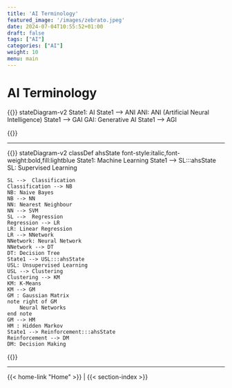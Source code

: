 ```yaml
---
title: 'AI Terminology'
featured_image: '/images/zebrato.jpeg'
date: 2024-07-04T10:55:52+01:00
draft: false
tags: ["AI"]
categories: ["AI"]
weight: 10
menu: main
---
```


# AI Terminology

{{<mermaid>}}
stateDiagram-v2
    State1: AI
	State1 --> ANI
	ANI: ANI (Artificial Neural Intelligence)
	State1 --> 	GAI
	GAI: Generative AI
	State1 --> 	AGI

{{</mermaid>}}

---

{{<mermaid>}}
stateDiagram-v2
	classDef ahsState font-style:italic,font-weight:bold,fill:lightblue
    State1: Machine Learning
	State1 --> SL:::ahsState
	SL: Supervised Learning

	SL --> 	Classification
	Classification --> NB
	NB: Naive Bayes
	NB --> NN
	NN: Nearest Neighbour
	NN --> SVM
	SL --> 	Regression
	Regression --> LR
	LR: Linear Regression
	LR --> NNetwork
	NNetwork: Neural Network
	NNetwork --> DT
	DT: Decision Tree
	State1 --> USL:::ahsState
	USL: Unsupervised Learning
	USL --> Clustering
	Clustering --> KM
	KM: K-Means
	KM --> GM
	GM : Gaussian Matrix
	note right of GM
		Neural Networks
	end note
	GM --> HM
	HM : Hidden Markov
	State1 --> Reinforcement:::ahsState
	Reinforcement --> DM
	DM: Decision Making

{{</mermaid>}}

---
{{< home-link "Home" >}} | {{< section-index >}}  
